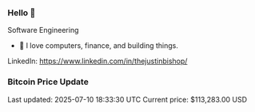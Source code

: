 ### Hello 🤙  

Software Engineering

- 🔭 I love computers, finance, and building things.
  
LinkedIn: https://www.linkedin.com/in/thejustinbishop/  































































































































































































































































































































































































































































































































































































































































































































































































































### Bitcoin Price Update
Last updated: 2025-07-10 18:33:30 UTC
Current price: $113,283.00 USD
